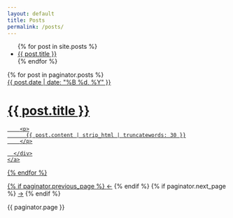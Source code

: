 ```yaml
---
layout: default
title: Posts
permalink: /posts/
---
```


<ul>
  {% for post in site.posts %}
    <li>
      <a href="{{ post.url }}">{{ post.title }}</a>
    </li>
  {% endfor %}
</ul>


<div class="catalogue">
  {% for post in paginator.posts %}
    <a href="{{ post.url | prepend: site.baseurl }}" class="catalogue-item">
      <div>
        <time datetime="{{ post.date }}" class="catalogue-time">{{ post.date | date: "%B %d, %Y" }}</time>
        <h1 class="catalogue-title">{{ post.title }}</h1>
        <div class="catalogue-line"></div>

        <p>
          {{ post.content | strip_html | truncatewords: 30 }}
        </p>

      </div>
    </a>
  {% endfor %}
</div>

<div class="pagination">
  {% if paginator.previous_page %}
    <a href="{{ paginator.previous_page_path | prepend: site.baseurl }}" class="left arrow">&#8592;</a>
  {% endif %}
  {% if paginator.next_page %}
    <a href="{{ paginator.next_page_path | prepend: site.baseurl }}" class="right arrow">&#8594;</a>
  {% endif %}

  <span>{{ paginator.page }}</span>
</div>

